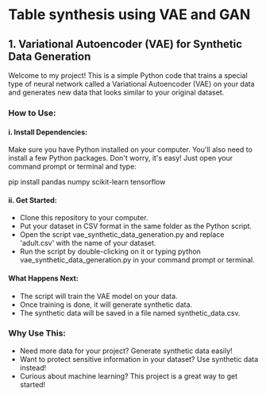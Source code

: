 # Table synthesis using VAE and GAN
## 1. Variational Autoencoder (VAE) for Synthetic Data Generation
Welcome to my project! This is a simple Python code that trains a special type of neural network called a Variational Autoencoder (VAE) on your data and generates new data that looks similar to your original dataset.

### How to Use:

#### i. Install Dependencies:
Make sure you have Python installed on your computer. You'll also need to install a few Python packages. Don't worry, it's easy! Just open your command prompt or terminal and type: 

pip install pandas numpy scikit-learn tensorflow

#### ii. Get Started:
- Clone this repository to your computer.
- Put your dataset in CSV format in the same folder as the Python script.
- Open the script vae_synthetic_data_generation.py and replace 'adult.csv' with the name of your dataset.
- Run the script by double-clicking on it or typing python vae_synthetic_data_generation.py in your command prompt or terminal.

#### What Happens Next:
- The script will train the VAE model on your data.
- Once training is done, it will generate synthetic data.
- The synthetic data will be saved in a file named synthetic_data.csv.

### Why Use This:

- Need more data for your project? Generate synthetic data easily!
- Want to protect sensitive information in your dataset? Use synthetic data instead!
- Curious about machine learning? This project is a great way to get started!



